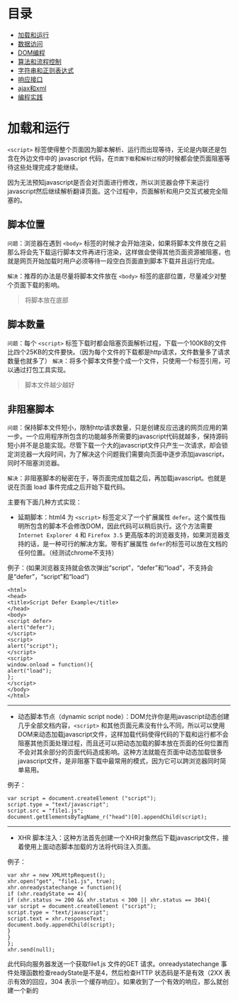 # 目录
- [加载和运行](#加载和运行)
- [数据访问](https://github.com/ArcherGrey/study/blob/master/JavaScript/HPjavascript/HPjavascript2.md)
- [DOM编程](https://github.com/ArcherGrey/study/blob/master/JavaScript/HPjavascript/HPjavascript3.md)
- [算法和流程控制](https://github.com/ArcherGrey/study/blob/master/JavaScript/HPjavascript/HPjavascript4.md)
- [字符串和正则表达式](https://github.com/ArcherGrey/study/blob/master/JavaScript/HPjavascript/HPjavascript5.md)
- [响应接口](https://github.com/ArcherGrey/study/blob/master/JavaScript/HPjavascript/HPjavascript6.md)
- [ajax和xml](https://github.com/ArcherGrey/study/blob/master/JavaScript/HPjavascript/HPjavascript7.md)
- [编程实践](https://github.com/ArcherGrey/study/blob/master/JavaScript/HPjavascript/HPjavascript8.md)

# 加载和运行

`<script>` 标签使得整个页面因为脚本解析、运行而出现等待，无论是内联还是包含在外边文件中的 javascript 代码，在`页面下载`和`解析过程`的时候都会使页面阻塞等待这些处理完成才能继续。

因为无法预知javascript是否会对页面进行修改，所以浏览器会停下来运行javascript然后继续解析翻译页面。这个过程中，页面解析和用户交互式被完全阻塞的。

## 脚本位置

`问题`：浏览器在遇到 `<body>` 标签的时候才会开始渲染，如果将脚本文件放在之前那么将会先下载运行脚本文件再进行渲染，这样做会使得其他页面资源被阻塞，也就是网页开始加载时用户必须等待一段空白页面直到脚本下载并且运行完成。

`解决`：推荐的办法是尽量将脚本文件放在 `<body>` 标签的底部位置，尽量减少对整个页面下载的影响。 

> 将脚本放在底部

## 脚本数量

`问题`：每个 `<script>` 标签下载时都会阻塞页面解析过程，下载一个100KB的文件比四个25KB的文件要快。（因为每个文件的下载都是http请求，文件数量多了请求数量也就多了）
`解决`：将多个脚本文件整个成一个文件，只使用一个标签引用，可以通过打包工具实现。

> 脚本文件越少越好

## 非阻塞脚本

`问题`：保持脚本文件短小，限制http请求数量，只是创建反应迅速的网页应用的第一步。一个应用程序所包含的功能越多所需要的javascript代码就越多，保持源码短小并不是总能实现。尽管下载一个大的javascript文件只产生一次请求，却会锁定浏览器一大段时间，为了解决这个问题我们需要向页面中逐步添加javascript，同时不阻塞浏览器。

`解决`：非阻塞脚本的秘密在于，等页面完成加载之后，再加载javascript。也就是说在页面 load 事件完成之后开始下载代码。

主要有下面几种方式实现：
- 延期脚本：html4 为 `<script>` 标签定义了一个扩展属性 `defer`。这个属性指明所包含的脚本不会修改DOM，因此代码可以稍后执行。这个方法需要 `Internet Explorer 4` 和 `Firefox 3.5` 更高版本的浏览器支持，如果浏览器支持的话，是一种可行的解决方案。带有扩展属性 `defer`的标签可以放在文档的任何位置。（经测试chrome不支持）

例子：(如果浏览器支持就会依次弹出“script”，“defer”和“load”，不支持会是“defer”，“script”和“load”)
```
<html>
<head>
<title>Script Defer Example</title>
</head>
<body>
<script defer>
alert("defer");
</script>
<script>
alert("script");
</script>
<script>
window.onload = function(){
alert("load");
};
</script>
</body>
</html>
```
<hr>

- 动态脚本节点（dynamic script node）：DOM允许你是用javascript动态创建几乎全部文档内容，`<script>` 和其他页面元素没有什么不同，所以可以使用DOM来动态加载javascript文件，这样加载代码使得代码的下载和运行都不会阻塞其他页面处理过程，而且还可以把动态加载的脚本放在页面的任何位置而不会对其余部分的页面代码造成影响。这种方法就能在页面中动态加载很多javascript文件，是非阻塞下载中最常用的模式，因为它可以跨浏览器同时简单易用。

例子：
```
var script = document.createElement ("script");
script.type = "text/javascript";
script.src = "file1.js";
document.getElementsByTagName_r("head")[0].appendChild(script);
```
<hr>

- XHR 脚本注入：这种方法首先创建一个XHR对象然后下载javascript文件，接着使用上面动态脚本加载的方法将代码注入页面。

例子：
```
var xhr = new XMLHttpRequest();
xhr.open("get", "file1.js", true);
xhr.onreadystatechange = function(){
if (xhr.readyState == 4){
if (xhr.status >= 200 && xhr.status < 300 || xhr.status == 304){
var script = document.createElement ("script");
script.type = "text/javascript";
script.text = xhr.responseText;
document.body.appendChild(script);
}
}
};
xhr.send(null);
```
此代码向服务器发送一个获取file1.js 文件的GET 请求。onreadystatechange 事件处理函数检查readyState是不是4，然后检查HTTP 状态码是不是有效（2XX 表示有效的回应，304 表示一个缓存响应）。如果收到了一个有效的响应，那么就创建一个新的<script>元素，将它的文本属性设置为从服务器接收到的responseText 字符串。这样做实际上会创建一个带有内联代码的<script>元素。一旦新<script>元素被添加到文档，代码将被执行，并准备使用。
  
这种方法的主要优点是，你可以下载javascript代码而不立即执行。由于代码返回在标签之外，所以下载后不会自动执行，可以人为控制执行时机。

不过这个方法有个限制：javascript文件必须与页面放置在同一个域内，正因为这个原因，大型网页通常不使用该技术。

## 推荐的非阻塞模式
 
推荐的向页面加载大量javascript的方法有两个步骤：
1. 包含动态加载javascript所需的代码
2. 然后加载页面初始化所需的除了javascript之外的部分

这部分代码尽量小，可能只包含loadscript()函数，它的下载和运行非常迅速，不会对页面造成很大的干扰。当初始代码准备好之后，用它来加载其余的javascript。例子：
```
<script type="text/javascript" src="loader.js"></script>
<script type="text/javascript">
loadScript("the-rest.js", function(){
Application.init();
});
</script>
```
将此段代码放在 `</body>` 之前。这样做有几点好处：
1. javascript的运行不会影响页面的其他部分显示
2. 当javascript文件完成下载所有的DOM都已经创建完成，并且做好被访问的准备，避免再使用额外的事件处理（例如 window.onload）来得知页面是否已经准备好了

另一个选择是直接将 loadScript() 函数嵌入在页面中，这样可以避免另一次http请求。例如：
```
<script type="text/javascript">
function loadScript(url, callback){
var script = document.createElement ("script")
script.type = "text/javascript";
if (script.readyState){ //IE
script.onreadystatechange = function(){
if (script.readyState == "loaded" ||
script.readyState == "complete"){
script.onreadystatechange = null;
callback();
}
};
} else { //Others
script.onload = function(){
callback();
};
}
script.src = url;
document.getElementsByTagName_r("head")[0].appendChild(script);
}
loadScript("the-rest.js", function(){
Application.init();
});
</script>
```

一旦页面初始化下载完成，还可以使用loadscript()函数来加载页面所需的额外功能函数。

## 总结

javascript代码的执行和下载会阻塞浏览器的进程，减少javascript对性能的影响主要方法：
- 将所有 <script> 标签放置在页面的底部，body的底部，保证页面加载完成之前不会受到javascript脚本执行或下载的影响
- 将脚本打包，减少脚本数量，脚本越少加载越快，页面的响应越迅速，无论是内联还是外部脚本都是如此
- 使用非阻塞方式下载javascript：1.添加defer属性（对浏览器版本有要求）2.动态创建脚本 3.使用xhr对象下载脚本，并注入到页面中

对于大量使用javascript代码的网页上述方法可以极大提供网页应用的实际性能。

---

1

